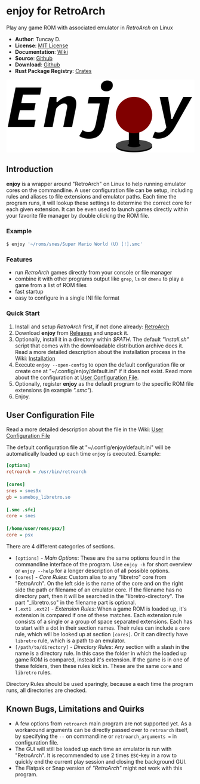 # enjoy for RetroArch

Play any game ROM with associated emulator in *RetroArch* on Linux

- **Author**: Tuncay D.
- **License**: [MIT License](LICENSE)
- **Documentation**: [Wiki](https://github.com/thingsiplay/enjoy/wiki)
- **Source**: [Github](https://github.com/thingsiplay/enjoy)
- **Download**: [Github](https://github.com/thingsiplay/enjoy/releases)
- **Rust Package Registry**: [Crates](https://crates.io/crates/enjoy/)

![enjoy](./img/enjoy_logo.svg "enjoy")

## Introduction

**enjoy** is a wrapper around "RetroArch" on Linux to help running emulator
cores on the commandline.  A user configuration file can be setup, including
rules and aliases to file extensions and emulator paths.  Each time the program
runs, it will lookup these settings to determine the correct core for each
given extension.  It can be even used to launch games directly within your
favorite file manager by double clicking the ROM file.

### Example

```bash
$ enjoy '~/roms/snes/Super Mario World (U) [!].smc'
```

### Features

- run *RetroArch* games directly from your console or file manager
- combine it with other programs output like `grep`, `ls` or `dmenu` to play a
  game from a list of ROM files
- fast startup
- easy to configure in a single INI file format

### Quick Start

1. Install and setup *RetroArch* first, if not done already:
   [RetroArch](https://www.retroarch.com/)
2. Download **enjoy** from
   [Releases](https://github.com/thingsiplay/enjoy/releases) and unpack it.
3. Optionally, install it in a directory within *$PATH*.  The default
   *"install.sh"* script that comes with the downloadable distribution archive
   does it.  Read a more detailed description about the installation process in
   the Wiki:
   [Installation](https://github.com/thingsiplay/enjoy/wiki/Installation)
4. Execute `enjoy --open-config` to open the default configuration file or
   create one at "~/.config/enjoy/default.ini" if it does not exist.  Read more
   about the configuration at
   [User Configuration File](User-Configuration-File).
5. Optionally, register **enjoy** as the default program to the specific ROM
   file extensions (in example *".smc"*).
6. Enjoy.

## User Configuration File

Read a more detailed description about the file in the Wiki:
[User Configuration File](https://github.com/thingsiplay/enjoy/wiki/User-Configuration-File)

The default configuration file at "~/.config/enjoy/default.ini" will be
automatically loaded up each time `enjoy` is executed.  Example:

```ini
[options]
retroarch = /usr/bin/retroarch

[cores]
snes = snes9x
gb = sameboy_libretro.so

[.smc .sfc]
core = snes

[/home/user/roms/psx/]
core = psx
```

There are 4 different categories of sections.

- `[options]` - *Main Options*:  These are the same options found in the
  commandline interface of the program.  Use `enjoy -h` for short overview or
  `enjoy --help` for a longer description of all possible options.
- `[cores]` - *Core Rules*:  Custom alias to any "libretro" core from
  "RetroArch".  On the left side is the name of the core and on the right side
  the path or filename of an emulator core.  If the filename has no directory
  part, then it will be searched in the "libretro-directory".  The part
  "_libretro.so" in the filename part is optional.
- `[.ext1 .ext2]` - *Extension Rules*:  When a game ROM is loaded up, it's
  extension is compared if one of these matches.  Each extension rule consists
  of a single or a group of space separated extensions.  Each has to start with
  a dot in their section names.  Their rules can include a `core` rule, which
  will be looked up at section `[cores]`.  Or it can directly have `libretro`
  rule, which is a path to an emulator.
- `[/path/to/directory]` - *Directory Rules*:  Any section with a slash in the
  name is a directory rule.  In this case the folder in which the loaded up
  game ROM is compared, instead it's extension.  If the game is in one of these
  folders, then these rules kick in.  These are the same `core` and `libretro`
  rules.

Directory Rules should be used sparingly, because a each time the program runs,
all directories are checked.

## Known Bugs, Limitations and Quirks

- A few options from `retroarch` main program are not supported yet.  As a
  workaround arguments can be directly passed over to `retroarch` itself, by
  specifying the `--` on commandline or `retroarch_arguments =` in
  configuration file.
- The GUI will still be loaded up each time an emulator is run with
  "RetroArch".  It is recommended to use 2 times `ESC`-key in a row to quickly
  end the current play session and closing the background GUI.
- The Flatpak or Snap version of *"RetroArch"* might not work with this
  program.
